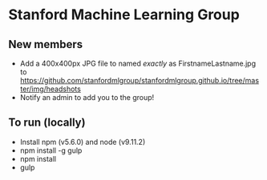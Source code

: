 # Stanford Machine Learning Group

## New members
- Add a 400x400px JPG file to named *exactly* as FirstnameLastname.jpg to https://github.com/stanfordmlgroup/stanfordmlgroup.github.io/tree/master/img/headshots
- Notify an admin to add you to the group!

## To run (locally)
- Install npm (v5.6.0) and node (v9.11.2)
- npm install -g gulp
- npm install
- gulp
